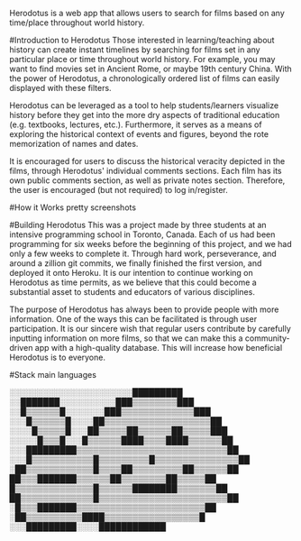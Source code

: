 Herodotus is a web app that allows users to search for films based on any time/place throughout world history.

#Introduction to Herodotus
Those interested in learning/teaching about history can create instant timelines by searching for films set in any particular place or time throughout world history. For example, you may want to find movies set in Ancient Rome, or maybe 19th century China. With the power of Herodotus, a chronologically ordered list of films can easily displayed with these filters.

Herodotus can be leveraged as a tool to help students/learners visualize history before they get into the more dry aspects of traditional education (e.g. textbooks, lectures, etc.). Furthermore, it serves as a means of exploring the historical context of events and figures, beyond the rote memorization of names and dates.

It is encouraged for users to discuss the historical veracity depicted in the films, through Herodotus' individual comments sections. Each film has its own public comments section, as well as private notes section. Therefore, the user is encouraged (but not required) to log in/register.

#How it Works
pretty screenshots


#Building Herodotus
This was a project made by three students at an intensive programming school in Toronto, Canada. Each of us had been programming for six weeks before the beginning of this project, and we had only a few weeks to complete it. Through hard work, perseverance, and around a zillion git commits, we finally finished the first version, and deployed it onto Heroku. It is our intention to continue working on Herodotus as time permits, as we believe that this could become a substantial asset to students and educators of various disciplines.

The purpose of Herodotus has always been to provide people with more information. One of the ways this can be facilitated is through user participation. It is our sincere wish that regular users contribute by carefully inputting information on more films, so that we can make this a community-driven app with a high-quality database. This will increase how beneficial Herodotus is to everyone.


#Stack
main languages





░░░░░░░░░░░░░░░░░░░░░░█████████
░░███████░░░░░░░░░░███▒▒▒▒▒▒▒▒███
░░█▒▒▒▒▒▒█░░░░░░░███▒▒▒▒▒▒▒▒▒▒▒▒▒███
░░░█▒▒▒▒▒▒█░░░░██▒▒▒▒▒▒▒▒▒▒▒▒▒▒▒▒▒▒▒██
░░░░█▒▒▒▒▒█░░░██▒▒▒▒▒██▒▒▒▒▒▒██▒▒▒▒▒███
░░░░░█▒▒▒█░░░█▒▒▒▒▒▒████▒▒▒▒████▒▒▒▒▒▒██
░░░█████████▒▒▒▒▒▒▒▒▒▒▒▒▒▒▒▒▒▒▒▒▒▒▒▒▒▒▒██
░░░█▒▒▒▒▒▒▒▒▒▒▒█▒▒▒▒▒▒▒▒▒█▒▒▒▒▒▒▒▒▒▒▒▒▒▒▒██
░██▒▒▒▒▒▒▒▒▒▒▒▒█▒▒▒▒██▒▒▒▒▒▒▒▒▒██▒▒▒▒▒▒██
██▒▒▒███████▒▒▒▒▒▒██▒▒▒▒▒▒▒▒██▒▒▒▒▒██
█▒▒▒▒▒▒▒▒▒▒▒▒▒▒█▒▒▒▒▒▒████████▒▒▒▒▒▒▒██
██▒▒▒▒▒▒▒▒▒▒▒▒▒█▒▒▒▒▒▒▒▒▒▒▒▒▒▒▒▒▒▒▒▒▒▒▒██
░█▒▒▒███████▒▒▒▒▒▒▒▒▒▒▒▒▒▒▒▒▒▒▒▒▒▒▒██
░██▒▒▒▒▒▒▒▒▒▒████▒▒▒▒▒▒▒▒▒▒▒▒▒▒▒▒▒█
░░░█████████░░░░████████████

